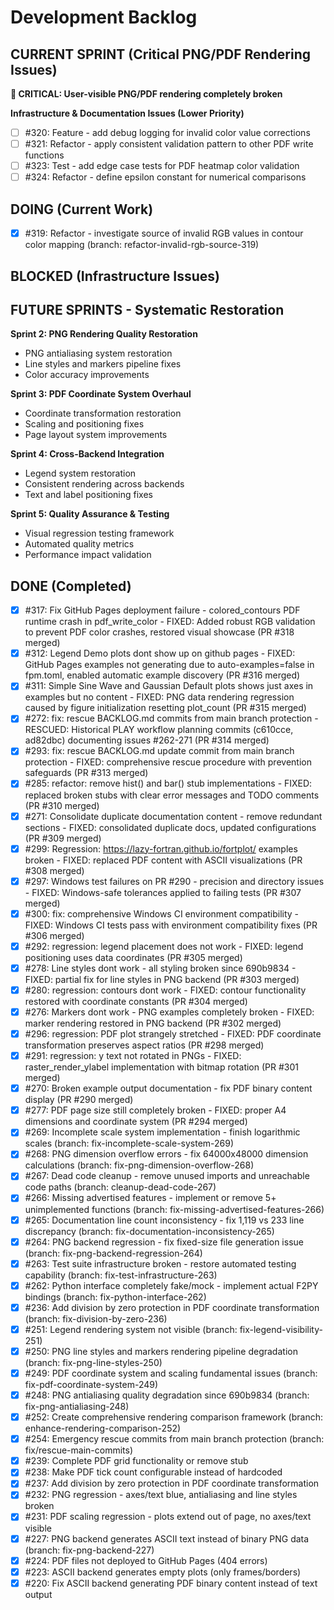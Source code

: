 # Development Backlog

## CURRENT SPRINT (Critical PNG/PDF Rendering Issues)

**🚨 CRITICAL: User-visible PNG/PDF rendering completely broken**

**Infrastructure & Documentation Issues (Lower Priority)**
- [ ] #320: Feature - add debug logging for invalid color value corrections  
- [ ] #321: Refactor - apply consistent validation pattern to other PDF write functions
- [ ] #323: Test - add edge case tests for PDF heatmap color validation
- [ ] #324: Refactor - define epsilon constant for numerical comparisons

## DOING (Current Work)
- [x] #319: Refactor - investigate source of invalid RGB values in contour color mapping (branch: refactor-invalid-rgb-source-319)

## BLOCKED (Infrastructure Issues)

## FUTURE SPRINTS - Systematic Restoration

**Sprint 2: PNG Rendering Quality Restoration**
- PNG antialiasing system restoration
- Line styles and markers pipeline fixes
- Color accuracy improvements

**Sprint 3: PDF Coordinate System Overhaul**  
- Coordinate transformation restoration
- Scaling and positioning fixes
- Page layout system improvements

**Sprint 4: Cross-Backend Integration**
- Legend system restoration
- Consistent rendering across backends
- Text and label positioning fixes

**Sprint 5: Quality Assurance & Testing**
- Visual regression testing framework
- Automated quality metrics
- Performance impact validation

## DONE (Completed)
- [x] #317: Fix GitHub Pages deployment failure - colored_contours PDF runtime crash in pdf_write_color - FIXED: Added robust RGB validation to prevent PDF color crashes, restored visual showcase (PR #318 merged)
- [x] #312: Legend Demo plots dont show up on github pages - FIXED: GitHub Pages examples not generating due to auto-examples=false in fpm.toml, enabled automatic example discovery (PR #316 merged)  
- [x] #311: Simple Sine Wave and Gaussian Default plots shows just axes in examples but no content - FIXED: PNG data rendering regression caused by figure initialization resetting plot_count (PR #315 merged)
- [x] #272: fix: rescue BACKLOG.md commits from main branch protection - RESCUED: Historical PLAY workflow planning commits (c610cce, ad82dbc) documenting issues #262-271 (PR #314 merged)
- [x] #293: fix: rescue BACKLOG.md update commit from main branch protection - FIXED: comprehensive rescue procedure with prevention safeguards (PR #313 merged)
- [x] #285: refactor: remove hist() and bar() stub implementations - FIXED: replaced broken stubs with clear error messages and TODO comments (PR #310 merged)
- [x] #271: Consolidate duplicate documentation content - remove redundant sections - FIXED: consolidated duplicate docs, updated configurations (PR #309 merged)
- [x] #299: Regression: https://lazy-fortran.github.io/fortplot/ examples broken - FIXED: replaced PDF content with ASCII visualizations (PR #308 merged)
- [x] #297: Windows test failures on PR #290 - precision and directory issues - FIXED: Windows-safe tolerances applied to failing tests (PR #307 merged)
- [x] #300: fix: comprehensive Windows CI environment compatibility - FIXED: Windows CI tests pass with environment compatibility fixes (PR #306 merged)
- [x] #292: regression: legend placement does not work - FIXED: legend positioning uses data coordinates (PR #305 merged)
- [x] #278: Line styles dont work - all styling broken since 690b9834 - FIXED: partial fix for line styles in PNG backend (PR #303 merged)
- [x] #280: regression: contours dont work - FIXED: contour functionality restored with coordinate constants (PR #304 merged)
- [x] #276: Markers dont work - PNG examples completely broken - FIXED: marker rendering restored in PNG backend (PR #302 merged)
- [x] #296: regression: PDF plot strangely stretched - FIXED: PDF coordinate transformation preserves aspect ratios (PR #298 merged)
- [x] #291: regression: y text not rotated in PNGs - FIXED: raster_render_ylabel implementation with bitmap rotation (PR #301 merged)
- [x] #270: Broken example output documentation - fix PDF binary content display (PR #290 merged)
- [x] #277: PDF page size still completely broken - FIXED: proper A4 dimensions and coordinate system (PR #294 merged)
- [x] #269: Incomplete scale system implementation - finish logarithmic scales (branch: fix-incomplete-scale-system-269)
- [x] #268: PNG dimension overflow errors - fix 64000x48000 dimension calculations (branch: fix-png-dimension-overflow-268)
- [x] #267: Dead code cleanup - remove unused imports and unreachable code paths (branch: cleanup-dead-code-267)
- [x] #266: Missing advertised features - implement or remove 5+ unimplemented functions (branch: fix-missing-advertised-features-266)
- [x] #265: Documentation line count inconsistency - fix 1,119 vs 233 line discrepancy (branch: fix-documentation-inconsistency-265)
- [x] #264: PNG backend regression - fix fixed-size file generation issue (branch: fix-png-backend-regression-264)
- [x] #263: Test suite infrastructure broken - restore automated testing capability (branch: fix-test-infrastructure-263)
- [x] #262: Python interface completely fake/mock - implement actual F2PY bindings (branch: fix-python-interface-262)
- [x] #236: Add division by zero protection in PDF coordinate transformation (branch: fix-division-by-zero-236)
- [x] #251: Legend rendering system not visible (branch: fix-legend-visibility-251)
- [x] #250: PNG line styles and markers rendering pipeline degradation (branch: fix-png-line-styles-250)
- [x] #249: PDF coordinate system and scaling fundamental issues (branch: fix-pdf-coordinate-system-249)
- [x] #248: PNG antialiasing quality degradation since 690b9834 (branch: fix-png-antialiasing-248)
- [x] #252: Create comprehensive rendering comparison framework (branch: enhance-rendering-comparison-252)
- [x] #254: Emergency rescue commits from main branch protection (branch: fix/rescue-main-commits)
- [x] #239: Complete PDF grid functionality or remove stub
- [x] #238: Make PDF tick count configurable instead of hardcoded
- [x] #237: Add division by zero protection in PDF coordinate transformation
- [x] #232: PNG regression - axes/text blue, antialiasing and line styles broken
- [x] #231: PDF scaling regression - plots extend out of page, no axes/text visible
- [x] #227: PNG backend generates ASCII text instead of binary PNG data (branch: fix-png-backend-227)
- [x] #224: PDF files not deployed to GitHub Pages (404 errors)
- [x] #223: ASCII backend generates empty plots (only frames/borders)
- [x] #220: Fix ASCII backend generating PDF binary content instead of text output
